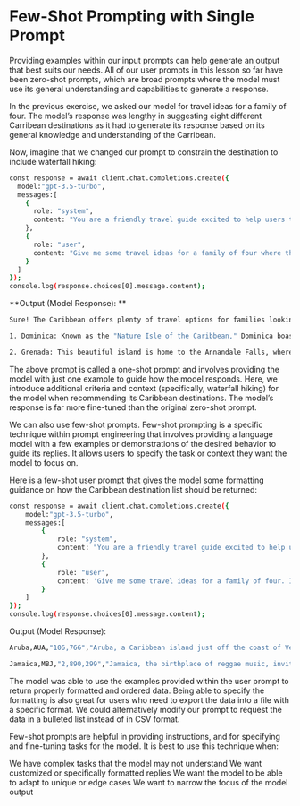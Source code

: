 <h1> Few-Shot Prompting with Single Prompt </h1>

Providing examples within our input prompts can help generate an output that best suits our needs. All of our user prompts in this lesson so far have been zero-shot prompts, which are broad prompts where the model must use its general understanding and capabilities to generate a response.

In the previous exercise, we asked our model for travel ideas for a family of four. The model’s response was lengthy in suggesting eight different Carribean destinations as it had to generate its response based on its general knowledge and understanding of the Carribean.

Now, imagine that we changed our prompt to constrain the destination to include waterfall hiking:
```bash
const response = await client.chat.completions.create({
  model:"gpt-3.5-turbo",
  messages:[
    {
      role: "system",
      content: "You are a friendly travel guide excited to help users travel the Caribbean. Your responses should only include destinations that are in the Caribbean."
    },
    {
      role: "user",
      content: "Give me some travel ideas for a family of four where there are also waterfall hiking excursions."
    }
  ]
});
console.log(response.choices[0].message.content);
```

**Output (Model Response): **
```bash
Sure! The Caribbean offers plenty of travel options for families looking to combine outdoor adventure with waterfall hiking excursions. Here are a few destinations to consider:  

1. Dominica: Known as the "Nature Isle of the Caribbean," Dominica boasts lush rainforests and numerous waterfalls. Visit the Trafalgar Falls or hike the challenging but rewarding Boiling Lake trail. 

2. Grenada: This beautiful island is home to the Annandale Falls, where you can experience a short, family-friendly hike through tropical foliage to reach the picturesque cascade. Additionally, you can explore other waterfalls like Seven Sisters and Concord Falls. 
```

The above prompt is called a one-shot prompt and involves providing the model with just one example to guide how the model responds. Here, we introduce additional criteria and context (specifically, waterfall hiking) for the model when recommending its Caribbean destinations. The model’s response is far more fine-tuned than the original zero-shot prompt.

We can also use few-shot prompts. Few-shot prompting is a specific technique within prompt engineering that involves providing a language model with a few examples or demonstrations of the desired behavior to guide its replies. It allows users to specify the task or context they want the model to focus on.

Here is a few-shot user prompt that gives the model some formatting guidance on how the Caribbean destination list should be returned:
```bash
const response = await client.chat.completions.create({
    model:"gpt-3.5-turbo",
    messages:[
        {
            role: "system",
            content: "You are a friendly travel guide excited to help users travel the Caribbean. Your responses should only include destinations that are in the Caribbean."
        },
        {
            role: "user",
            content: 'Give me some travel ideas for a family of four. I want the results to be in csv format: \n"Destination,AirportCode,PopulationSize,Description.\nBermuda,BDA,"63,856","Bermuda, a picturesque island paradise in the North Atlantic Ocean, captivates travelers with its pink sand beaches, crystal-clear turquoise waters, and charming pastel-colored architecture."'
        }
    ]
});
console.log(response.choices[0].message.content);
```

Output (Model Response): 
```bash
Aruba,AUA,"106,766","Aruba, a Caribbean island just off the coast of Venezuela, is known for its stunning white-sand beaches, crystal-clear blue waters, and year-round warm weather. It offers a wide range of family-friendly activities such as snorkeling, scuba diving, and exploring natural attractions like Arikok National Park." 

Jamaica,MBJ,"2,890,299","Jamaica, the birthplace of reggae music, invites families to enjoy its beautiful beaches, vibrant local culture, and thrilling adventure activities. From stunning waterfalls and lush rainforests to friendly locals and delicious cuisine, Jamaica has something for everyone." 
```

The model was able to use the examples provided within the user prompt to return properly formatted and ordered data. Being able to specify the formatting is also great for users who need to export the data into a file with a specific format. We could alternatively modify our prompt to request the data in a bulleted list instead of in CSV format.

Few-shot prompts are helpful in providing instructions, and for specifying and fine-tuning tasks for the model. It is best to use this technique when:

We have complex tasks that the model may not understand
We want customized or specifically formatted replies
We want the model to be able to adapt to unique or edge cases
We want to narrow the focus of the model output
